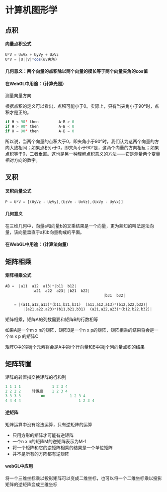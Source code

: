# 计算机图形学

## 点积

#### 向量点积公式

```js
U*V = UxVx + UyVy + UzVz 
U*V = |U||V|*cos(uv夹角)
```

#### 几何意义：两个向量的点积除以两个向量的模长等于两个向量夹角的cos值

#### 在WebGL中用途：（计算光照）

测量向量方向

根据点积的定义可以看出，点积可能小于0。实际上，只有当夹角小于90°时，点积才是正的。

```js
if θ < 90° then         A·B > 0
if θ > 90° then         A·B < 0
if θ = 90° then         A·B = 0
```

所以说，当两个向量的点积大于0，即夹角小于90°时，我们认为这两个向量的方向大致相同；如果点积小于0，即夹角小于90°是，这两个向量的方向相反；如果点积等于0，二者垂直。这也是另一种理解点积意义的方法——它是测量两个变量相对方向的数字。

## 叉积

#### 叉积向量公式

```js
P = U*V = [(UyVz - UzVy),(UzVx - UxVz),(UxVy - UyVx)]
```

#### 几何意义

在三维几何中，向量a和向量b的叉乘结果是一个向量，更为熟知的叫法是法向量，该向量垂直于a和b向量构成的平面。

#### 在WebGL中用途：（计算法向量）

## 矩阵相乘

#### 矩阵相乘公式

```js
AB =  |a11  a12  a13|*|b11  b12|
			|a21  a22  a23| |b21  b22|
											|b31  b32|
											
	= |(a11,a12,a13)*(b11,b21,b31)  (a11,a12,a13)*(b12,b22,b32)|
		|(a21,a22,a23)*(b11,b21,b31)  (a21,a22,a23)*(b12,b22,b32)|
```

矩阵相乘，矩阵A的列数需要和矩阵B的行数相等

如果A是一个m x n的矩阵，矩阵B是一个n x p的矩阵，矩阵相乘的结果将会是一个m x p 的矩阵C

矩阵C中的第ij个元素将会是A中第i个行向量和B中第j个列向量点积的结果

## 矩阵转置

矩阵的转置指交换矩阵的行和列

```js
1 1 1 1              1 2 3 4
2 2 2 2   	转置后    1 2 3 4
3 3 3 3			=>			 1 2 3 4
4 4 4 4							 1 2 3 4
```

#### 逆矩阵

矩阵运算中没有除法运算，只有逆矩阵的运算

- 只用方形的矩阵才可能有逆矩阵
- 一个n x n的矩阵M的逆矩阵表示为M-1
- 将一个矩阵和它的逆矩阵相乘的结果是一个单位矩阵
- 并不是所有的方阵都有逆矩阵

#### webGL中应用

将一个三维坐标乘以投影矩阵可以变成二维坐标，也可以将一个二维坐标乘以投影矩阵的逆矩阵变成三维坐标